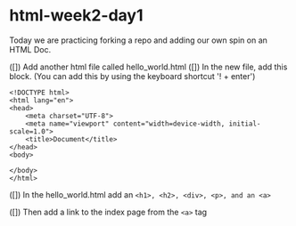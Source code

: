 # html-week2-day1
Today we are practicing forking a repo and adding our own spin on an HTML Doc.

([]) Add another html file called hello_world.html
([]) In the new file, add this block. (You can add this by using the keyboard shortcut '! + enter')
```
<!DOCTYPE html>
<html lang="en">
<head>
    <meta charset="UTF-8">
    <meta name="viewport" content="width=device-width, initial-scale=1.0">
    <title>Document</title>
</head>
<body>
    
</body>
</html>
```
([]) In the hello_world.html add an `<h1>, <h2>, <div>, <p>, and an <a>`

([]) Then add a link to the index page from the `<a>` tag
